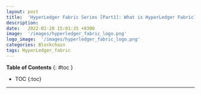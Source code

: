 ```yaml
---
layout: post
title:  'HyperLedger Fabric Series [Part1]: What is HyperLedger Fabric?'
description: 
date:   2022-02-20 15:01:35 +0300
image:  '/images/hyperledger_fabric_logo.png'
logo_image:  '/images/hyperledger_fabric_logo.png'
categories: Blockchain
tags: HyperLedger_fabric
---
```


**Table of Contents**
{: #toc }
*  TOC
{:toc}

---
